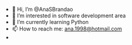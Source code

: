 - 👋 Hi, I’m @AnaSBrandao
- 👀 I’m interested in software development area
- 🌱 I’m currently learning Python 
- 📫 How to reach me: ana.1998@hotmail.com
- 
<!---
AnaSBrandao/AnaSBrandao is a ✨ special ✨ repository because its `README.md` (this file) appears on your GitHub profile.
You can click the Preview link to take a look at your changes.
--->
